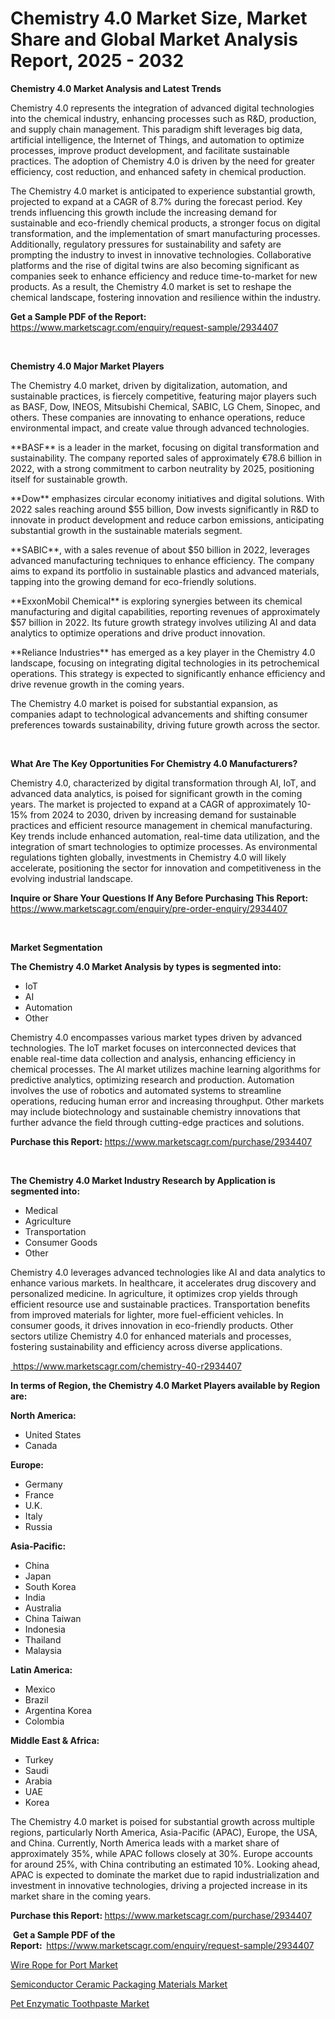 <p><h1>Chemistry 4.0 Market Size, Market Share and Global Market Analysis Report, 2025 - 2032</h1></p><p><strong>Chemistry 4.0 Market Analysis and Latest Trends</strong></p>
<p><p>Chemistry 4.0 represents the integration of advanced digital technologies into the chemical industry, enhancing processes such as R&D, production, and supply chain management. This paradigm shift leverages big data, artificial intelligence, the Internet of Things, and automation to optimize processes, improve product development, and facilitate sustainable practices. The adoption of Chemistry 4.0 is driven by the need for greater efficiency, cost reduction, and enhanced safety in chemical production.</p><p>The Chemistry 4.0 market is anticipated to experience substantial growth, projected to expand at a CAGR of 8.7% during the forecast period. Key trends influencing this growth include the increasing demand for sustainable and eco-friendly chemical products, a stronger focus on digital transformation, and the implementation of smart manufacturing processes. Additionally, regulatory pressures for sustainability and safety are prompting the industry to invest in innovative technologies. Collaborative platforms and the rise of digital twins are also becoming significant as companies seek to enhance efficiency and reduce time-to-market for new products. As a result, the Chemistry 4.0 market is set to reshape the chemical landscape, fostering innovation and resilience within the industry.</p></p>
<p><strong>Get a Sample PDF of the Report:&nbsp;</strong> <a href="https://www.marketscagr.com/enquiry/request-sample/2934407?utm_campaign=1879&utm_medium=2&utm_source=Github&utm_content=ia&utm_term=13032025&utm_id=chemistry-40">https://www.marketscagr.com/enquiry/request-sample/2934407</a></p>
<p>&nbsp;</p>
<p><strong>Chemistry 4.0 Major Market Players</strong></p>
<p><p>The Chemistry 4.0 market, driven by digitalization, automation, and sustainable practices, is fiercely competitive, featuring major players such as BASF, Dow, INEOS, Mitsubishi Chemical, SABIC, LG Chem, Sinopec, and others. These companies are innovating to enhance operations, reduce environmental impact, and create value through advanced technologies.</p><p>**BASF** is a leader in the market, focusing on digital transformation and sustainability. The company reported sales of approximately €78.6 billion in 2022, with a strong commitment to carbon neutrality by 2025, positioning itself for sustainable growth.</p><p>**Dow** emphasizes circular economy initiatives and digital solutions. With 2022 sales reaching around $55 billion, Dow invests significantly in R&D to innovate in product development and reduce carbon emissions, anticipating substantial growth in the sustainable materials segment.</p><p>**SABIC**, with a sales revenue of about $50 billion in 2022, leverages advanced manufacturing techniques to enhance efficiency. The company aims to expand its portfolio in sustainable plastics and advanced materials, tapping into the growing demand for eco-friendly solutions.</p><p>**ExxonMobil Chemical** is exploring synergies between its chemical manufacturing and digital capabilities, reporting revenues of approximately $57 billion in 2022. Its future growth strategy involves utilizing AI and data analytics to optimize operations and drive product innovation.</p><p>**Reliance Industries** has emerged as a key player in the Chemistry 4.0 landscape, focusing on integrating digital technologies in its petrochemical operations. This strategy is expected to significantly enhance efficiency and drive revenue growth in the coming years.</p><p>The Chemistry 4.0 market is poised for substantial expansion, as companies adapt to technological advancements and shifting consumer preferences towards sustainability, driving future growth across the sector.</p></p>
<p>&nbsp;</p>
<p><strong>What Are The Key Opportunities For Chemistry 4.0 Manufacturers?</strong></p>
<p><p>Chemistry 4.0, characterized by digital transformation through AI, IoT, and advanced data analytics, is poised for significant growth in the coming years. The market is projected to expand at a CAGR of approximately 10-15% from 2024 to 2030, driven by increasing demand for sustainable practices and efficient resource management in chemical manufacturing. Key trends include enhanced automation, real-time data utilization, and the integration of smart technologies to optimize processes. As environmental regulations tighten globally, investments in Chemistry 4.0 will likely accelerate, positioning the sector for innovation and competitiveness in the evolving industrial landscape.</p></p>
<p><strong>Inquire or Share Your Questions If Any Before Purchasing This Report:</strong> <a href="https://www.marketscagr.com/enquiry/pre-order-enquiry/2934407?utm_campaign=1879&utm_medium=2&utm_source=Github&utm_content=ia&utm_term=13032025&utm_id=chemistry-40">https://www.marketscagr.com/enquiry/pre-order-enquiry/2934407</a></p>
<p>&nbsp;</p>
<p><strong>Market Segmentation</strong></p>
<p><strong>The Chemistry 4.0 Market Analysis by types is segmented into:</strong></p>
<p><ul><li>IoT</li><li>AI</li><li>Automation</li><li>Other</li></ul></p>
<p><p>Chemistry 4.0 encompasses various market types driven by advanced technologies. The IoT market focuses on interconnected devices that enable real-time data collection and analysis, enhancing efficiency in chemical processes. The AI market utilizes machine learning algorithms for predictive analytics, optimizing research and production. Automation involves the use of robotics and automated systems to streamline operations, reducing human error and increasing throughput. Other markets may include biotechnology and sustainable chemistry innovations that further advance the field through cutting-edge practices and solutions.</p></p>
<p><strong>Purchase this Report:&nbsp;</strong><a href="https://www.marketscagr.com/purchase/2934407?utm_campaign=1879&utm_medium=2&utm_source=Github&utm_content=ia&utm_term=13032025&utm_id=chemistry-40">https://www.marketscagr.com/purchase/2934407</a></p>
<p>&nbsp;</p>
<p><strong>The Chemistry 4.0 Market Industry Research by Application is segmented into:</strong></p>
<p><ul><li>Medical</li><li>Agriculture</li><li>Transportation</li><li>Consumer Goods</li><li>Other</li></ul></p>
<p><p>Chemistry 4.0 leverages advanced technologies like AI and data analytics to enhance various markets. In healthcare, it accelerates drug discovery and personalized medicine. In agriculture, it optimizes crop yields through efficient resource use and sustainable practices. Transportation benefits from improved materials for lighter, more fuel-efficient vehicles. In consumer goods, it drives innovation in eco-friendly products. Other sectors utilize Chemistry 4.0 for enhanced materials and processes, fostering sustainability and efficiency across diverse applications.</p></p>
<p><a href="https://www.marketscagr.com/chemistry-40-r2934407?utm_campaign=1879&utm_medium=2&utm_source=Github&utm_content=ia&utm_term=13032025&utm_id=chemistry-40">&nbsp;https://www.marketscagr.com/chemistry-40-r2934407</a></p>
<p><strong>In terms of Region, the Chemistry 4.0 Market Players available by Region are:</strong></p>
<p>
    <p> <strong> North America: </strong>
        <ul>
            <li>United States</li>
            <li>Canada</li>
        </ul>
        </p> 
    <p> <strong> Europe: </strong>
        <ul>
            <li>Germany</li>
            <li>France</li>
            <li>U.K.</li>
            <li>Italy</li>
            <li>Russia</li>
        </ul>
        </p> 
    <p> <strong> Asia-Pacific: </strong>
        <ul>
            <li>China</li>
            <li>Japan</li>
            <li>South Korea</li>
            <li>India</li>
            <li>Australia</li>
            <li>China Taiwan</li>
            <li>Indonesia</li>
            <li>Thailand</li>
            <li>Malaysia</li>
        </ul>
        </p> 
    <p> <strong> Latin America: </strong>
        <ul>
            <li>Mexico</li>
            <li>Brazil</li>
            <li>Argentina Korea</li>
            <li>Colombia</li>
        </ul>
        </p> 
    <p> <strong> Middle East & Africa: </strong>
        <ul>
            <li>Turkey</li>
            <li>Saudi</li>
            <li>Arabia</li>
            <li>UAE</li>
            <li>Korea</li>
        </ul>
    </p>
    </p>
<p><p>The Chemistry 4.0 market is poised for substantial growth across multiple regions, particularly North America, Asia-Pacific (APAC), Europe, the USA, and China. Currently, North America leads with a market share of approximately 35%, while APAC follows closely at 30%. Europe accounts for around 25%, with China contributing an estimated 10%. Looking ahead, APAC is expected to dominate the market due to rapid industrialization and investment in innovative technologies, driving a projected increase in its market share in the coming years.</p></p>
<p><strong>Purchase this Report: </strong><a href="https://www.marketscagr.com/purchase/2934407?utm_campaign=1879&utm_medium=2&utm_source=Github&utm_content=ia&utm_term=13032025&utm_id=chemistry-40">https://www.marketscagr.com/purchase/2934407</a></p>
<p>&nbsp;<strong>Get a Sample PDF of the Report:&nbsp;&nbsp;</strong><a href="https://www.marketscagr.com/enquiry/request-sample/2934407?utm_campaign=1879&utm_medium=2&utm_source=Github&utm_content=ia&utm_term=13032025&utm_id=chemistry-40">https://www.marketscagr.com/enquiry/request-sample/2934407</a></p>
<p><strong></strong></p>
<p><p><a href="https://github.com/leiliariahxw/Market-Research-Report-List-1/blob/main/wire-rope-for-port-market.md?utm_campaign=1879&utm_medium=2&utm_source=Github&utm_content=ia&utm_term=13032025&utm_id=chemistry-40">Wire Rope for Port Market</a></p><p><a href="https://github.com/FassouRP/Market-Research-Report-List-7/blob/main/semiconductor-ceramic-packaging-materials-market.md?utm_campaign=1879&utm_medium=2&utm_source=Github&utm_content=ia&utm_term=13032025&utm_id=chemistry-40">Semiconductor Ceramic Packaging Materials Market</a></p><p><a href="https://github.com/rullihipes6h/Market-Research-Report-List-1/blob/main/pet-enzymatic-toothpaste-market.md?utm_campaign=1879&utm_medium=2&utm_source=Github&utm_content=ia&utm_term=13032025&utm_id=chemistry-40">Pet Enzymatic Toothpaste Market</a></p></p>